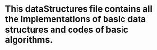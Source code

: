 # This dataStructures file contains all the implementations of basic data structures and codes of basic algorithms.

